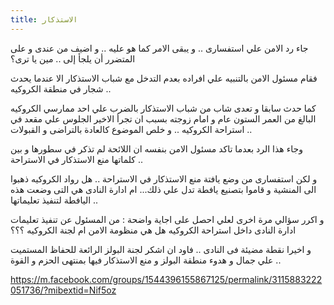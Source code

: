 ```yaml
---
title: الاستذكار 
---
```


جاء رد الامن علي استفسارى .. و يبقى الامر كما هو عليه .. و اضيف من عندى و على المتضرر أن يلجأ إلى .. مين يا ترى؟

فقام مسئول الامن بالتنبيه علي افراده بعدم التدخل مع شباب الاستذكار الا عندما يحدث شجار في منطقة الكروكيه .. 

كما حدث سابقا و تعدى شاب من شباب الاستذكار بالضرب علي احد ممارسي الكروكيه البالغ من العمر الستون عام و امام زوجته بسبب ان تجرأ الاخير الجلوس علي مقعد في استراحة الكروكيه  .. و خلص الموضوع كالعادة بالتراضى و القبولات .. 

وجاء هذا الرد بعدما تاكد مسئول الامن بنفسه  ان اللائحة لم تذكر في سطورها و بين كلماتها منع الاستذكار في الاستراحة .. 

و لكن استفسارى من وضع يافتة منع الاستذكار في الاستراحة .. هل رواد الكروكيه ذهبوا الى المنشية و قاموا بتصنيع يافطة تدل علي ذلك... ام ادارة النادى هي التى وضعت هذه اليافطة لتنفيذ تعليماتها .. 

و اكرر سؤالي مرة اخرى لعلي احصل على اجاية واضحة  : من المسئول عن تنفيذ تعليمات ادارة النادى داخل استراحة الكروكيه هل هي منظومة الامن ام لجنة الكروكيه ؟؟؟

و اخيرا نقطة مضيئة فى النادى  .. فاود ان اشكر لجنة البولز الرائعة للحفاظ المستميت علي جمال و هدوء منطقة البولز و منع الاستذكار فيها بمنتهى الحزم و القوة ..

https://m.facebook.com/groups/1544396155867125/permalink/3115883222051736/?mibextid=Nif5oz